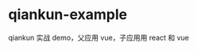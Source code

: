 <!--
 * @Author: daijiulong@baidu.com
 * @Date: 2020-11-02 22:19:16
 * @LastEditTime: 2021-02-07 16:28:45
 * @Description: 
 * @FilePath: /qiankun-example-master/README.md
-->
# qiankun-example

qiankun 实战 demo，父应用 vue，子应用用 react 和 vue

